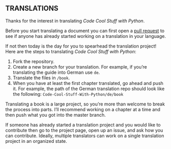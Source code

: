 ## TRANSLATIONS 

Thanks for the interest in translating *Code Cool Stuff with Python*. 

Before you start translating a document you can first open a [pull request](https://github.com/purcellconsult/Code-Cool-Stuff-With-Python/pulls) to see if anyone has already started working on a translation in your language. 

If not then today is the day for you to spearhead the translation project!  Here are the steps to translating *Code Cool Stuff with Python*:

1)	Fork the repository. 
2)	Create a new branch for your translation. For example, if you’re translating the guide into German use `de`. 
3)	Translate the files in `/book`. 
4)	When you have at least the first chapter translated, go ahead and push it. For example, the path of the German translation repo should look like the following:   `Code-Cool-Stuff-With-Python/de/book`

Translating a book is a large project, so you’re more than welcome to break the process into parts. I’ll recommend working on a chapter at a time and then push what you got into the master branch. 

If someone has already started a translation project and you would like to contribute then go to the project page, open up an issue, and ask how you can contribute. Ideally, multiple translators can work on a single translation project in an organized state.  



